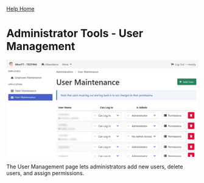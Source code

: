 [Help Home](readme.md)

# Administrator Tools - User Management

![User Management](images/adminUserManagement.png)

The User Management page lets administrators add new users, delete users, and assign permissions.

